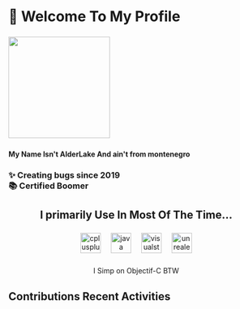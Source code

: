 <h1 align="left">👋 Welcome To My Profile</h1>

###

<div align="left">
  <img height="200" src="https://media1.giphy.com/media/cZZYyfmx58Nyg/giphy.gif?cid=6c09b952amf7l0y49dq1tpjxckj56pigyhu23yt9jf9cqj0k&ep=v1_gifs_search&rid=giphy.gif&ct=g"  />
</div>

###
<h4 align="left">My Name Isn't AlderLake And ain't from montenegro</h4>
<h3 align="left">✨ Creating bugs since 2019<br>📚 Certified Boomer</h3>

###

<h2 align="center">I primarily Use In Most Of The Time...</h2>

###

<div align="center">
  <img src="https://cdn.jsdelivr.net/gh/devicons/devicon/icons/cplusplus/cplusplus-original.svg" height="40" alt="cplusplus logo"  />
  <img width="12" />
  <img src="https://cdn.jsdelivr.net/gh/devicons/devicon/icons/java/java-original.svg" height="40" alt="java logo"  />
  <img width="12" />
  <img src="https://cdn.jsdelivr.net/gh/devicons/devicon/icons/visualstudio/visualstudio-plain.svg" height="40" alt="visualstudio logo"  />
  <img width="12" />
  <img src="https://cdn.jsdelivr.net/gh/devicons/devicon/icons/unrealengine/unrealengine-original.svg" height="40" alt="unrealengine logo"  />
</div>

###

<p align="center">I Simp on Objectif-C BTW</p>

###

<h2 align="left">Contributions Recent Activities</h2>


